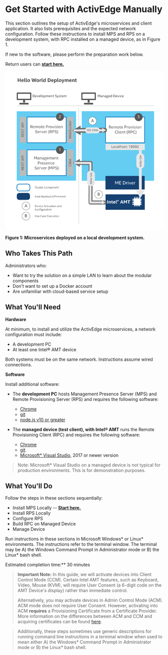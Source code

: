 # Get Started with ActivEdge Manually

This section outlines the setup of ActivEdge's microservices and client application. It also lists prerequisites and the expected network configuration. Follow these instructions to install MPS and RPS on a development system, with RPC installed on a managed device, as in Figure 1.

If new to the software, please perform the preparation work below. 

Return users can [**start here.**](installMPS.md)

<img src="../assets/images/HelloWorldLocal.png" alt="Hello World Local Install" style = "zoom:80%"/>

**Figure 1: Microservices deployed on a local development system.**


## Who Takes This Path

Administrators who:

- Want to try the solution on a simple LAN to learn about the modular components
- Don't want to set up a Docker account
- Are unfamiliar with cloud-based service setup

## What You'll Need

**Hardware**

At minimum, to install and utilize the ActivEdge microservices, a network configuration must include:

-  A development PC 
-  At least one Intel® AMT device

Both systems must be on the same network. Instructions assume wired connections.

**Software** 

Install additional software:

- The **development PC** hosts Management Presence Server (MPS) and Remote Provisioning Server (RPS) and requires the following software:
  - [Chrome](https://www.google.com/chrome)
  - [git](https://git-scm.com/downloads)
  - [node.js v10 or greater](https://nodejs.org/dist/latest-v10.x/)
  
- The **managed device (test client), with Intel® AMT** runs the Remote Provisioning Client (RPC) and requires the following software:
  - [Chrome](https://www.google.com/chrome)
  - [git](https://git-scm.com/downloads)
  - [Microsoft* Visual Studio](https://visualstudio.microsoft.com/), 2017 or newer version 

>Note: Microsoft* Visual Studio on a managed device is not typical for production environments. This is for demonstration purposes.
>

## What You'll Do
Follow the steps in these sections sequentially: 

- Install MPS Locally  -- [**Start here.**](installMPS.md)
- Install RPS Locally
- Configure RPS
- Build RPC on Managed Device
- Manage Device

Run instructions in these sections in Microsoft Windows* or Linux* environments. The instructions refer to the terminal window. The terminal may be A) the Windows Command Prompt in Administrator mode or B) the Linux* bash shell. 

Estimated completion time:** 30 minutes

>**Important Note:** In this guide, we will activate devices into Client Control Mode (CCM).  Certain Intel AMT features, such as Keyboard, Video, Mouse (KVM), will require User Consent (a 6-digit code on the AMT Device's display) rather than immediate control.
>
>Alternatively, you may activate devices in Admin Control Mode (ACM). ACM mode does not require User Consent.  However, activating into ACM **requires** a Provisioning Certificate from a Certificate Provider. More information on the differences between ACM and CCM and acquiring certificates can be found [here](../Tutorials/acmActivation.md).

>Additionally, these steps sometimes use generic descriptions for running command line instructions in a terminal window when used to mean either A) the Windows&ast; Command Prompt in Administrator mode or B) the Linux&ast; bash shell.  

